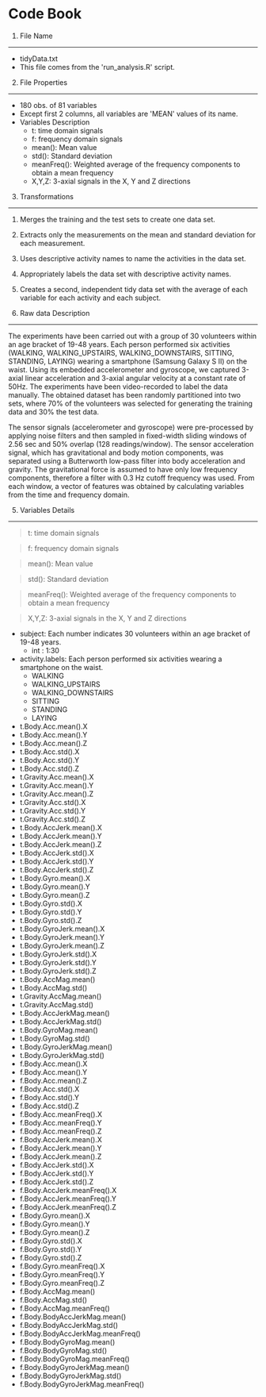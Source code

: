 Code Book
=========

1. File Name
------------
- tidyData.txt
- This file comes from the 'run_analysis.R' script.


2. File Properties
------------------
- 180 obs. of  81 variables
- Except first 2 columns, all variables are 'MEAN' values of its name.
- Variables Description
	- t: time domain signals
	- f: frequency domain signals
	- mean(): Mean value
	- std(): Standard deviation
	- meanFreq(): Weighted average of the frequency components to obtain a mean frequency
	- X,Y,Z: 3-axial signals in the X, Y and Z directions


3. Transformations
------------------
1. Merges the training and the test sets to create one data set.
2. Extracts only the measurements on the mean and standard deviation for each measurement. 
3. Uses descriptive activity names to name the activities in the data set.
4. Appropriately labels the data set with descriptive activity names.
5. Creates a second, independent tidy data set with the average of each variable for each activity and each subject. 


4. Raw data Description
-----------------------
The experiments have been carried out with a group of 30 volunteers within an age bracket of 19-48 years. Each person performed six activities (WALKING, WALKING_UPSTAIRS, WALKING_DOWNSTAIRS, SITTING, STANDING, LAYING) wearing a smartphone (Samsung Galaxy S II) on the waist. Using its embedded accelerometer and gyroscope, we captured 3-axial linear acceleration and 3-axial angular velocity at a constant rate of 50Hz. The experiments have been video-recorded to label the data manually. The obtained dataset has been randomly partitioned into two sets, where 70% of the volunteers was selected for generating the training data and 30% the test data. 

The sensor signals (accelerometer and gyroscope) were pre-processed by applying noise filters and then sampled in fixed-width sliding windows of 2.56 sec and 50% overlap (128 readings/window). The sensor acceleration signal, which has gravitational and body motion components, was separated using a Butterworth low-pass filter into body acceleration and gravity. The gravitational force is assumed to have only low frequency components, therefore a filter with 0.3 Hz cutoff frequency was used. From each window, a vector of features was obtained by calculating variables from the time and frequency domain.


5. Variables Details
--------------------
> t: time domain signals

> f: frequency domain signals

> mean(): Mean value

> std(): Standard deviation

> meanFreq(): Weighted average of the frequency components to obtain a mean frequency

> X,Y,Z: 3-axial signals in the X, Y and Z directions

- subject: Each number indicates 30 volunteers within an age bracket of 19-48 years.
	- int : 1:30
- activity.labels: Each person performed six activities wearing a smartphone on the waist.
	- WALKING
	- WALKING_UPSTAIRS
	- WALKING_DOWNSTAIRS
	- SITTING
	- STANDING
	- LAYING
- t.Body.Acc.mean().X
- t.Body.Acc.mean().Y
- t.Body.Acc.mean().Z
- t.Body.Acc.std().X
- t.Body.Acc.std().Y
- t.Body.Acc.std().Z
- t.Gravity.Acc.mean().X
- t.Gravity.Acc.mean().Y
- t.Gravity.Acc.mean().Z
- t.Gravity.Acc.std().X
- t.Gravity.Acc.std().Y
- t.Gravity.Acc.std().Z
- t.Body.AccJerk.mean().X
- t.Body.AccJerk.mean().Y
- t.Body.AccJerk.mean().Z
- t.Body.AccJerk.std().X
- t.Body.AccJerk.std().Y
- t.Body.AccJerk.std().Z
- t.Body.Gyro.mean().X
- t.Body.Gyro.mean().Y
- t.Body.Gyro.mean().Z
- t.Body.Gyro.std().X
- t.Body.Gyro.std().Y
- t.Body.Gyro.std().Z
- t.Body.GyroJerk.mean().X
- t.Body.GyroJerk.mean().Y
- t.Body.GyroJerk.mean().Z
- t.Body.GyroJerk.std().X
- t.Body.GyroJerk.std().Y
- t.Body.GyroJerk.std().Z
- t.Body.AccMag.mean()
- t.Body.AccMag.std()
- t.Gravity.AccMag.mean()
- t.Gravity.AccMag.std()
- t.Body.AccJerkMag.mean()
- t.Body.AccJerkMag.std()
- t.Body.GyroMag.mean()
- t.Body.GyroMag.std()
- t.Body.GyroJerkMag.mean()
- t.Body.GyroJerkMag.std()
- f.Body.Acc.mean().X
- f.Body.Acc.mean().Y
- f.Body.Acc.mean().Z
- f.Body.Acc.std().X
- f.Body.Acc.std().Y
- f.Body.Acc.std().Z
- f.Body.Acc.meanFreq().X
- f.Body.Acc.meanFreq().Y
- f.Body.Acc.meanFreq().Z
- f.Body.AccJerk.mean().X
- f.Body.AccJerk.mean().Y
- f.Body.AccJerk.mean().Z
- f.Body.AccJerk.std().X
- f.Body.AccJerk.std().Y
- f.Body.AccJerk.std().Z
- f.Body.AccJerk.meanFreq().X
- f.Body.AccJerk.meanFreq().Y
- f.Body.AccJerk.meanFreq().Z
- f.Body.Gyro.mean().X
- f.Body.Gyro.mean().Y
- f.Body.Gyro.mean().Z
- f.Body.Gyro.std().X
- f.Body.Gyro.std().Y
- f.Body.Gyro.std().Z
- f.Body.Gyro.meanFreq().X
- f.Body.Gyro.meanFreq().Y
- f.Body.Gyro.meanFreq().Z
- f.Body.AccMag.mean()
- f.Body.AccMag.std()
- f.Body.AccMag.meanFreq()
- f.Body.BodyAccJerkMag.mean()
- f.Body.BodyAccJerkMag.std()
- f.Body.BodyAccJerkMag.meanFreq()
- f.Body.BodyGyroMag.mean()
- f.Body.BodyGyroMag.std()
- f.Body.BodyGyroMag.meanFreq()
- f.Body.BodyGyroJerkMag.mean()
- f.Body.BodyGyroJerkMag.std()
- f.Body.BodyGyroJerkMag.meanFreq()	